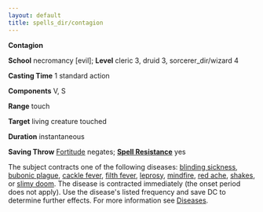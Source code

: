 ```yaml
---
layout: default
title: spells_dir/contagion
---
```

 **Contagion**

**School** necromancy [evil]; **Level** cleric 3, druid 3, sorcerer_dir/wizard 4

**Casting Time** 1 standard action

**Components** V, S

**Range** touch

**Target** living creature touched

**Duration** instantaneous

**Saving Throw** [Fortitude](../combat#_fortitude) negates; **[Spell Resistance](../glossary#_spell-resistance)** yes

The subject contracts one of the following diseases: [blinding sickness](../glossary#_blinding-sickness), [bubonic plague](../glossary#_bubonic-plague), [cackle fever](../glossary#_cackle-fever), [filth fever](../glossary#_filth-fever), [leprosy](../glossary#_leprosy), [mindfire](../glossary#_mindfire), [red ache](../glossary#_red-ache), [shakes](../glossary#_shakes), or [slimy doom](../glossary#_slimy-doom). The disease is contracted immediately (the onset period does not apply). Use the disease's listed frequency and save DC to determine further effects. For more information see [Diseases](../glossary#_diseases).

